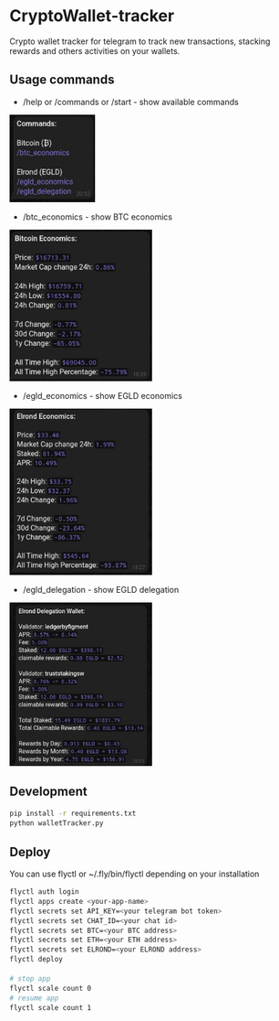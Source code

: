 # CryptoWallet-tracker

Crypto wallet tracker for telegram to track new transactions, stacking rewards and others activities on your wallets.

## Usage commands

- /help or /commands or /start - show available commands

<img src="https://raw.githubusercontent.com/ronanren/CryptoWallet-tracker/main/images/commands.jpg" width="150px">

- /btc_economics - show BTC economics

<img src="https://raw.githubusercontent.com/ronanren/CryptoWallet-tracker/main/images/btc_economics.jpg" width="250px">

- /egld_economics - show EGLD economics

<img src="https://raw.githubusercontent.com/ronanren/CryptoWallet-tracker/main/images/egld_economics.jpg" width="250px">

- /egld_delegation - show EGLD delegation

<img src="https://raw.githubusercontent.com/ronanren/CryptoWallet-tracker/main/images/egld_delegation.jpg" width="250px">

## Development 

```bash
pip install -r requirements.txt
python walletTracker.py
```

## Deploy

You can use flyctl or ~/.fly/bin/flyctl depending on your installation
```bash
flyctl auth login
flyctl apps create <your-app-name>
flyctl secrets set API_KEY=<your telegram bot token>
flyctl secrets set CHAT_ID=<your chat id>
flyctl secrets set BTC=<your BTC address>
flyctl secrets set ETH=<your ETH address>
flyctl secrets set ELROND=<your ELROND address>
flyctl deploy

# stop app
flyctl scale count 0
# resume app
flyctl scale count 1
```
